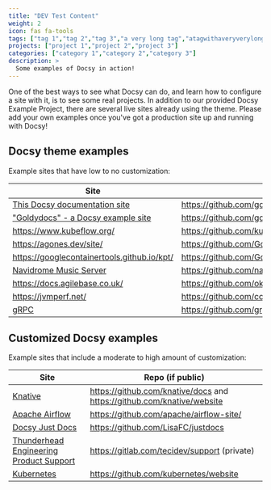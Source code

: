 ```yaml
---
title: "DEV Test Content"
weight: 2
icon: fas fa-tools
tags: ["tag 1","tag 2","tag 3","a very long tag","atagwithaveryverylongword","atagwithaveryveryveryveryveryverylongword","one more long tag existing of more words","And another long tag existing of much more words, to see if the screen will explode, wenn it's really very very long","Testtag"]
projects: ["project 1","project 2","project 3"]
categories: ["category 1","category 2","category 3"]
description: >
  Some examples of Docsy in action!
---
```


One of the best ways to see what Docsy can do, and learn how to configure a site with it, is to see some real projects. In addition to our provided Docsy Example Project, there are several live sites already using the theme. Please add your own examples once you've got a production site up and running with Docsy!

## Docsy theme examples

Example sites that have low to no customization:

| Site  | Repo (if public)  |
|---|---|
| [This Docsy documentation site](/docs) | https://github.com/google/docsy |
| ["Goldydocs" - a Docsy example site](https://example.docsy.dev) | https://github.com/google/docsy-example  |
| https://www.kubeflow.org/  | https://github.com/kubeflow/website  |
| https://agones.dev/site/ | https://github.com/GoogleCloudPlatform/agones/tree/master/site |
| https://googlecontainertools.github.io/kpt/ | https://github.com/GoogleContainerTools/kpt/tree/master/docs | 
| [Navidrome Music Server](https://www.navidrome.org) | https://github.com/navidrome/website | 
| https://docs.agilebase.co.uk/ | https://github.com/okohll/abdocs | 
| https://jvmperf.net/ | https://github.com/cchesser/java-perf-workshop | 
| [gRPC](https://www.grpc.io/) | https://github.com/grpc/grpc.io 

## Customized Docsy examples

Example sites that include a moderate to high amount of customization:

| Site  | Repo (if public)  |
|---|---|
| [Knative](https://knative.dev) | https://github.com/knative/docs and https://github.com/knative/website |
| [Apache Airflow](https://airflow.apache.org/) | https://github.com/apache/airflow-site/ |
| [Docsy Just Docs](https://docsyjustdocs.netlify.com/) | https://github.com/LisaFC/justdocs |
| [Thunderhead Engineering Product Support](https://support.thunderheadeng.com/) | https://gitlab.com/tecidev/support (private) |
| [Kubernetes](https://kubernetes.io) | https://github.com/kubernetes/website |
